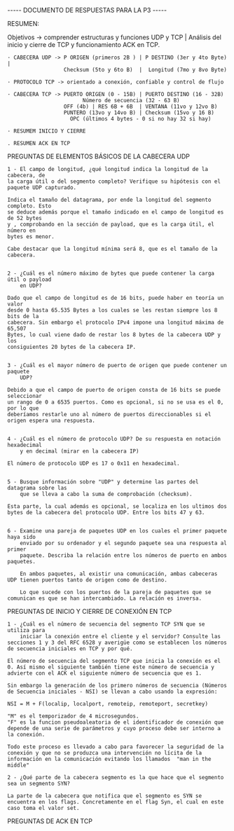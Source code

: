 ----- DOCUMENTO DE RESPUESTAS PARA LA P3 -----

RESUMEN:

   Objetivos -> comprender estructuras y funciones UDP y TCP | Análisis del inicio y cierre de TCP y funcionamiento ACK en TCP.

    · CABECERA UDP -> P ORIGEN (primeros 2B ) | P DESTINO (3er y 4to Byte) | 
                      Checksum (5to y 6to B)  |  Longitud (7mo y 8vo Byte)

    · PROTOCOLO TCP -> orientado a conexión, confiable y control de flujo
    
    · CABECERA TCP -> PUERTO ORIGEN (0 - 15B) | PUERTO DESTINO (16 - 32B)
                            Número de secuencia (32 - 63 B)
                      OFF (4b) | RES 6B + 6B  | VENTANA (11vo y 12vo B)
                      PUNTERO (13vo y 14vo B) | Checksum (15vo y 16 B)
                        OPC (últimos 4 bytes - 0 si no hay 32 si hay)

    · RESUMEM INICIO Y CIERRE

    . RESUMEN ACK EN TCP


PREGUNTAS DE ELEMENTOS BÁSICOS DE LA CABECERA UDP


    1 - El campo de longitud, ¿qué longitud indica la longitud de la cabecera, de 
    la carga útil o del segmento completo? Verifique su hipótesis con el paquete UDP capturado.

    Indica el tamaño del datagrama, por ende la longitud del segmento completo. Esto 
    se deduce además porque el tamaño indicado en el campo de longitud es de 52 bytes 
    y , comprobando en la sección de payload, que es la carga útil, el número en 
    bytes es menor.

    Cabe destacar que la longitud mínima será 8, que es el tamaño de la cabecera.


    2 - ¿Cuál es el número máximo de bytes que puede contener la carga útil o payload 
        en UDP? 
    
    Dado que el campo de longitud es de 16 bits, puede haber en teoría un valor
    desde 0 hasta 65.535 Bytes a los cuales se les restan siempre los 8 bits de la  
    cabecera. Sin embargo el protocolo IPv4 impone una longitud máxima de 65,507    
    Bytes, lo cual viene dado de restar los 8 bytes de la cabecera UDP y los    
    consiguientes 20 bytes de la cabecera IP. 


    3 - ¿Cuál es el mayor número de puerto de origen que puede contener un paquete 
        UDP?

    Debido a que el campo de puerto de origen consta de 16 bits se puede seleccionar 
    un rango de 0 a 6535 puertos. Como es opcional, si no se usa es el 0, por lo que 
    deberíamos restarle uno al número de puertos direccionables si el origen espera una respuesta.

    
    4 - ¿Cuál es el número de protocolo UDP? De su respuesta en notación hexadecimal 
        y en decimal (mirar en la cabecera IP)

    El número de protocolo UDP es 17 o 0x11 en hexadecimal.


    5 - Busque información sobre "UDP" y determine las partes del datagrama sobre las 
        que se lleva a cabo la suma de comprobación (checksum).

    Esta parte, la cual además es opcional, se localiza en los ultimos dos bytes de la cabecera del protocolo UDP. Entre los bits 47 y 63.

    
    6 - Examine una pareja de paquetes UDP en los cuales el primer paquete haya sido 
        enviado por su ordenador y el segundo paquete sea una respuesta al primer 
        paquete. Describa la relación entre los números de puerto en ambos paquetes.
    
        En ambos paquetes, al existir una comunicación, ambas cabeceras UDP tienen puertos tanto de origen como de destino. 

        Lo que sucede con los puertos de la pareja de paquetes que se comunican es que se han intercambiado. La relación es inversa.


PREGUNTAS DE INICIO Y CIERRE DE CONEXIÓN EN TCP

    1 - ¿Cuál es el número de secuencia del segmento TCP SYN que se utiliza para 
        iniciar la conexión entre el cliente y el servidor? Consulte las secciones 1 y 3 del RFC 6528 y averigüe como se establecen los números de secuencia iniciales en TCP y por qué.

    El número de secuencia del segmento TCP que inicia la conexión es el 0. Así mismo el siguiente también tiene este número de secuencia y advierte con el ACK el siguiente número de secuencia que es 1.

    Sin embargo la generación de los primero números de secuencia (Números de Secuencia iniciales - NSI) se llevan a cabo usando la expresión:

    NSI = M + F(localip, localport, remoteip, remoteport, secretkey)

    "M" es el temporizador de 4 microsegundos.
    "F" es la funcion pseudoaleatoria de el identificador de conexión que depende de una serie de parámetros y cuyo proceso debe ser interno a la conexión.

    Todo este proceso es llevado a cabo para favorecer la seguridad de la conexión y que no se produzca una intervención no lícita de la información en la comunicación evitando los llamados  "man in the middle"    

    2 - ¿Qué parte de la cabecera segmento es la que hace que el segmento sea un segmento SYN? 

    La parte de la cabecera que notifica que el segmento es SYN se encuentra en los flags. Concretamente en el flag Syn, el cual en este caso toma el valor set.


PREGUNTAS DE ACK EN TCP